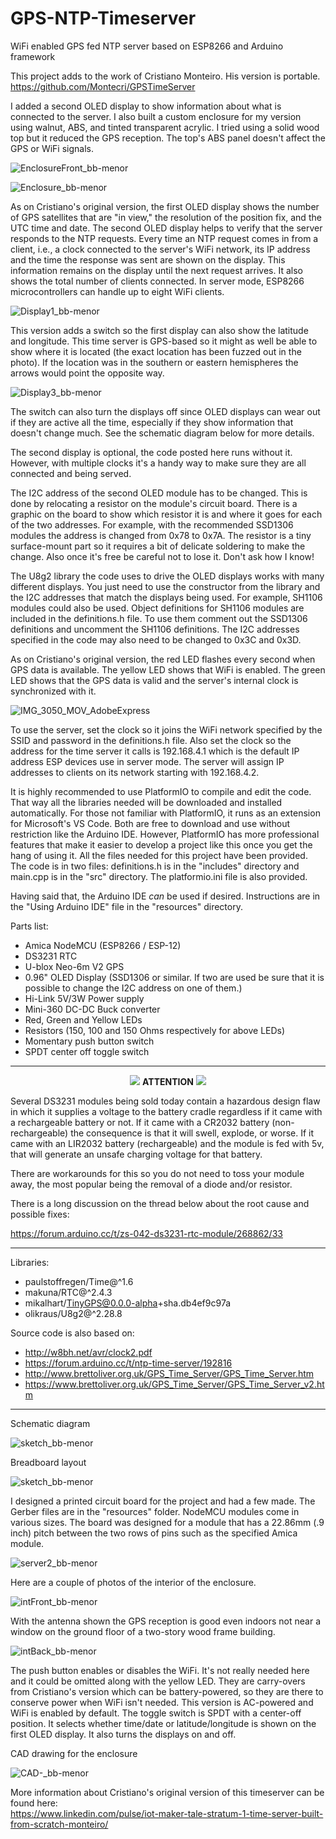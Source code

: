 # GPS-NTP-Timeserver
WiFi enabled GPS fed NTP server based on ESP8266 and Arduino framework 

This project adds to the work of Cristiano Monteiro. His version is portable.<br>
https://github.com/Montecri/GPSTimeServer

I added a second OLED display to show information about what is connected to the server. I also built a custom enclosure for my version 
using walnut, ABS, and tinted transparent acrylic. I tried using a solid wood top but it reduced the GPS reception. The top's ABS panel doesn't 
affect the GPS or WiFi signals. 

![EnclosureFront_bb-menor](https://github.com/mmarkin/GPS-NTP-Timeserver/blob/main/IMAGES/EnclosureFront.JPG)

![Enclosure_bb-menor](https://github.com/mmarkin/GPS-NTP-Timeserver/blob/main/IMAGES/Enclosure.JPG)

As on Cristiano's original version, the first OLED display shows the number of GPS satellites that are "in view," the resolution 
of the position fix, and the UTC time and date. The second OLED display helps to verify that the server responds to the NTP requests. 
Every time an NTP request comes in from a client, i.e., a clock connected to the server's WiFi network, its IP address and the time 
the response was sent are shown on the display. This information remains on the display until the next request arrives. It also shows 
the total number of clients connected. In server mode, ESP8266 microcontrollers can handle up to eight WiFi clients.

![Display1_bb-menor](https://github.com/mmarkin/GPS-NTP-Timeserver/blob/main/IMAGES/Display1.jpg)

This version adds a switch so the first display can also show the latitude and longitude. This time server is GPS-based so it 
might as well be able to show where it is located (the exact location has been fuzzed out in the photo). If the location was 
in the southern or eastern hemispheres the arrows would point the opposite way.

![Display3_bb-menor](https://github.com/mmarkin/GPS-NTP-Timeserver/blob/main/IMAGES/Display3.jpg)

The switch can also turn the displays off since OLED displays can wear out if they are active all the time, especially if they 
show information that doesn't change much. See the schematic diagram below for more details.

The second display is optional, the code posted here runs without it. However, with multiple clocks it's a handy way to 
make sure they are all connected and being served. 

The I2C address of the second OLED module has to be changed. This is done by relocating a resistor on the module's circuit
board. There is a graphic on the board to show which resistor it is and where it goes for each of the two addresses. For example,
with the recommended SSD1306 modules the address is changed from 0x78 to 0x7A. The resistor is a tiny surface-mount part so 
it requires a bit of delicate soldering to make the change. Also once it's free be careful not to lose it. Don't ask how I know!

The U8g2 library the code uses to drive the OLED displays works with many different displays. 
You just need to use the constructor from the library and the I2C addresses that match the displays being used.
For example, SH1106 modules could also be used. Object definitions for SH1106 modules are included in the definitions.h file. 
To use them comment out the SSD1306 definitions and uncomment the SH1106 definitions. 
The I2C addresses specified in the code may also need to be changed to 0x3C and 0x3D. 

As on Cristiano's original version, the red LED flashes every second when GPS data is available.
The yellow LED shows that WiFi is enabled. The green LED shows that the GPS data is valid and the server's 
internal clock is synchronized with it.

![IMG_3050_MOV_AdobeExpress](https://user-images.githubusercontent.com/32185145/219906084-103e5c18-b03a-4c53-9235-e16533b12cdc.gif)

To use the server, set the clock so it joins the WiFi network specified by the SSID and password in the definitions.h 
file. Also set the clock so the address for the time server it calls is 192.168.4.1 which is the default IP address ESP 
devices use in server mode. The server will assign IP addresses to clients on its network starting with 192.168.4.2.

It is highly recommended to use PlatformIO to compile and edit the code. That way all the libraries needed will be 
downloaded and installed automatically. For those not familiar with PlatformIO, it runs as an extension for Microsoft's VS Code. 
Both are free to download and use without restriction like the Arduino IDE. However, PlatformIO has more professional features 
that make it easier to develop a project like this once you get the hang of using it.
All the files needed for this project have been provided. The code is in two files: definitions.h is in the "includes" directory 
and main.cpp is in the "src" directory. The platformio.ini file is also provided.   

Having said that, the Arduino IDE <i>can</i> be used if desired. Instructions are in the "Using Arduino IDE" file in the "resources" directory.

Parts list:

- Amica NodeMCU (ESP8266 / ESP-12)                   
- DS3231 RTC
- U-blox Neo-6m V2 GPS
- 0.96" OLED Display (SSD1306 or similar. 
  If two are used be sure that it is possible to change the I2C address on one of them.) 
- Hi-Link 5V/3W Power supply
- Mini-360 DC-DC Buck converter
- Red, Green and Yellow LEDs
- Resistors (150, 100 and 150 Ohms respectively for above LEDs)
- Momentary push button switch
- SPDT center off toggle switch

---
<p align="center"><img src="https://user-images.githubusercontent.com/38574378/132773469-08fb7b59-2f9d-4641-9665-c8d50d3904bc.png">  
<b>ATTENTION</b> <img src="https://user-images.githubusercontent.com/38574378/132773469-08fb7b59-2f9d-4641-9665-c8d50d3904bc.png"></p> 

Several DS3231 modules being sold today contain a hazardous design flaw in which it supplies a voltage to the battery cradle 
regardless if it came with a rechargeable battery or not. 
If it came with a CR2032 battery (non-rechargeable) the consequence is that it will swell, explode, or worse. 
If it came with an LIR2032 battery (rechargeable) and the module is fed with 5v, that will generate an unsafe charging voltage for 
that battery.

There are workarounds for this so you do not need to toss your module away, the most popular being the removal of a diode and/or 
resistor.

There is a long discussion on the thread below about the root cause and possible fixes:

https://forum.arduino.cc/t/zs-042-ds3231-rtc-module/268862/33

---

Libraries:

- paulstoffregen/Time@^1.6
- makuna/RTC@^2.4.3
- mikalhart/TinyGPS@0.0.0-alpha+sha.db4ef9c97a
- olikraus/U8g2@^2.28.8

Source code is also based on:<br>
- http://w8bh.net/avr/clock2.pdf
- https://forum.arduino.cc/t/ntp-time-server/192816
- http://www.brettoliver.org.uk/GPS_Time_Server/GPS_Time_Server.htm
- https://www.brettoliver.org.uk/GPS_Time_Server/GPS_Time_Server_v2.htm

---

Schematic diagram

![sketch_bb-menor](https://github.com/mmarkin/GPS-NTP-Timeserver/blob/main/resources/Schematic2.png)

Breadboard layout

![sketch_bb-menor](https://github.com/mmarkin/GPS-NTP-Timeserver/blob/main/resources/sketch2_bb.png)

I designed a printed circuit board for the project and had a few made. The Gerber files are in the "resources" folder.
NodeMCU modules come in various sizes. The board was designed for a module that has a 22.86mm (.9 inch) pitch between 
the two rows of pins such as the specified Amica module.  

![server2_bb-menor](https://github.com/mmarkin/GPS-NTP-Timeserver/blob/main/IMAGES/Server%202.JPG)

Here are a couple of photos of the interior of the enclosure.

![intFront_bb-menor](https://github.com/mmarkin/GPS-NTP-Timeserver/blob/main/IMAGES/NewInteriorFront2.JPG)

With the antenna shown the GPS reception is good even indoors not near a window on the ground floor of a two-story 
wood frame building.

![intBack_bb-menor](https://github.com/mmarkin/GPS-NTP-Timeserver/blob/main/IMAGES/NewInteriorBack.JPG)

The push button enables or disables the WiFi. It's not really needed here and it could be omitted along with the yellow LED. 
They are carry-overs from Cristiano's version which can be battery-powered, so they are there to conserve power when WiFi isn't needed.
This version is AC-powered and WiFi is enabled by default.
The toggle switch is SPDT with a center-off position. It selects whether time/date or latitude/longitude is shown on the 
first OLED display. It also turns the displays on and off.

CAD drawing for the enclosure

![CAD-_bb-menor](https://github.com/mmarkin/GPS-NTP-Timeserver/blob/main/IMAGES/Enclosure.png)

More information about Cristiano's original version of this timeserver can be found here:<br>
https://www.linkedin.com/pulse/iot-maker-tale-stratum-1-time-server-built-from-scratch-monteiro/

